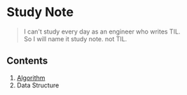 # Study Note
> I can't study every day as an engineer who writes TIL.   
> So I will name it study note. not TIL.

## Contents
1. [Algorithm](https://github.com/hyeonisism/study-note/blob/master/src/main/java/algorithm/README.md "alogrithm README.md")
2. Data Structure
